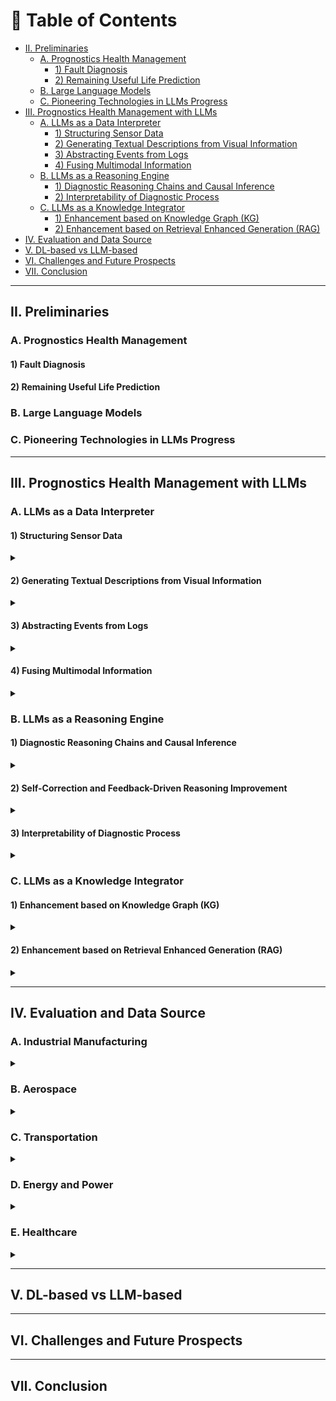 # 📘 Table of Contents

- [II. Preliminaries](#ii-preliminaries)
  - [A. Prognostics Health Management](#a-prognostics-health-management)
    - [1) Fault Diagnosis](#1-fault-diagnosis)
    - [2) Remaining Useful Life Prediction](#2-remaining-useful-life-prediction)
  - [B. Large Language Models](#b-large-language-models)
  - [C. Pioneering Technologies in LLMs Progress](#c-pioneering-technologies-in-llms-progress)
- [III. Prognostics Health Management with LLMs](#iii-prognostics-health-management-with-llms)
  - [A. LLMs as a Data Interpreter](#a-llms-as-a-data-interpreter)
    - [1) Structuring Sensor Data](#1-structuring-sensor-data)
    - [2) Generating Textual Descriptions from Visual Information](#2-generating-textual-descriptions-from-visual-information)
    - [3) Abstracting Events from Logs](#3-abstracting-events-from-logs)
    - [4) Fusing Multimodal Information](#4-fusing-multimodal-information)
  - [B. LLMs as a Reasoning Engine](#b-llms-as-a-reasoning-engine)
    - [1) Diagnostic Reasoning Chains and Causal Inference](#1-diagnostic-reasoning-chains-and-causal-inference)
    - [2) Interpretability of Diagnostic Process](#2-interpretability-of-diagnostic-process)
  - [C. LLMs as a Knowledge Integrator](#c-llms-as-a-knowledge-integrator)
    - [1) Enhancement based on Knowledge Graph (KG)](#1-enhancement-based-on-knowledge-graph-kg)
    - [2) Enhancement based on Retrieval Enhanced Generation (RAG)](#2-enhancement-based-on-retrieval-enhanced-generation-rag)
- [IV. Evaluation and Data Source](#iv-evaluation-and-data-source)
- [V. DL-based vs LLM-based](#v-dl-based-vs-llm-based)
- [VI. Challenges and Future Prospects](#vi-challenges-and-future-prospects)
- [VII. Conclusion](#vii-conclusion)

---

## II. Preliminaries


### A. Prognostics Health Management


#### 1) Fault Diagnosis


#### 2) Remaining Useful Life Prediction


### B. Large Language Models

### C. Pioneering Technologies in LLMs Progress


---

## III. Prognostics Health Management with LLMs
### A. LLMs as a Data Interpreter
#### 1) Structuring Sensor Data
<details>
<summary></summary>

- **System Log Parsing with Large Language Models: A Review.** `arXiv` `2025`

  Beck, Viktor and Landauer, Max and Wurzenberger, Markus and Skopik, Florian and Rauber, Andreas. [[Paper](http://arxiv.org/abs/2504.04877)]

- **Using Large Language Models to Enhance the Reusability of Sensor Data.** `MDPI` `2024`

  Berenguer, Alberto and Morejón, Adriana and Tomás, David and Mazón, Jose-Norberto. [[Paper](https://www.mdpi.com/1424-8220/24/2/347)]

- **Structured Information Extraction from Scientific Text with Large Language Models.** `Nature Communications` `2024`

  Dagdelen, John and Dunn, Alexander and Lee, Sanghoon and Walker, Nicholas and Rosen, Andrew S. and Ceder, Gerbrand and Persson, Kristin A. and Jain, Anubhav. [[Paper](https://www.nature.com/articles/s41467-024-45563-x)]

- **BlendSQL: A Scalable Dialect for Unifying Hybrid Question Answering in Relational Algebra.** `arXiv` `2024`

  Glenn, Parker and Dakle, Parag and Wang, Liang and Raghavan, Preethi. [[Paper](https://aclanthology.org/2024.findings-acl.25)]

- **Multimodal LLM for Intelligent Transportation Systems.** `arXiv` `2024`

  Le, Dexter and Yunusoglu, Aybars and Tiwari, Karn and Isik, Murat and Dikmen, I. Can. [[Paper](http://arxiv.org/abs/2412.11683)]

- **A Survey on Open Information Extraction from Rule-based Model to Large Language Model.** `arXiv` `2024`

  Liu, Pai and Gao, Wenyang and Dong, Wenjie and Ai, Lin and Gong, Ziwei and Huang, Songfang and Li, Zongsheng and Hoque, Ehsan and Hirschberg, Julia and Zhang, Yue. [[Paper](http://arxiv.org/abs/2208.08690)]

- **LogParser-LLM: Advancing Efficient Log Parsing with Large Language Models.** `arXiv` `2024`

  Zhong, Aoxiao and Mo, Dengyao and Liu, Guiyang and Liu, Jinbu and Lu, Qingda and Zhou, Qi and Wu, Jiesheng and Li, Quanzheng and Wen, Qingsong. [[Paper](https://doi.org/10.1145/3637528.3671810)]

- **VisionLLM: Large Language Model Is Also an Open-Ended Decoder for Vision-Centric Tasks.** `Advances in Neural Information Processing Systems` `2023`

  Wang, Wenhai and Chen, Zhe and Chen, Xiaokang and Wu, Jiannan and Zhu, Xizhou and Zeng, Gang and Luo, Ping and Lu, Tong and Zhou, Jie and Qiao, Yu and Dai, Jifeng. [[Paper](https://proceedings.neurips.cc/paper_files/paper/2023/hash/c1f7b1ed763e9c75e4db74b49b76db5f-Abstract-Conference.html)]

  - **A Comparative Study on Large Language Models for Log Parsing.** `Association for Computing Machinery` `2024`

  Astekin, Merve and Hort, Max and Moonen, Leon. [[Paper](https://dl.acm.org/doi/10.1145/3674805.3686684)]

- **PILAR: Studying and Mitigating the Influence of Configurations on Log Parsing.** `ICSE` `2023`

  Dai, Hetong and Tang, Yiming and Li, Heng and Shang, Weiyi. [[Paper](https://ieeexplore.ieee.org/document/10172821)]

- **Execution Anomaly Detection in Distributed Systems through Unstructured Log Analysis.** `IEEE` `2009`

  Fu, Qiang and Lou, Jian-Guang and Wang, Yi and Li, Jiang. [[Paper](https://ieeexplore.ieee.org/abstract/document/5360240)]

- **Multimodal LLM for Intelligent Transportation Systems.** `arXiv` `2024`

  Le, Dexter and Yunusoglu, Aybars and Tiwari, Karn and Isik, Murat and Dikmen, I. Can. [[Paper](http://arxiv.org/abs/2412.11683)]

- **The Dynamic Sensor Data Description and Data Format Conversion Language:.** `SCITEPRESS - Science and Technology Publications` `2018`

  Mezei, Gergely and Somogyi, Ferenc A. and Farkas, Károly. [[Paper](http://www.scitepress.org/DigitalLibrary/Link.aspx?doi=10.5220/0006912203720380)]

</details>

#### 2) Generating Textual Descriptions from Visual Information
<details>
<summary></summary>


- **Enhancing Data Literacy On-Demand: LLMs as Guides for Novices in Chart Interpretation.** `IEEE` `2025`

  Choe, Kiroong and Lee, Chaerin and Lee, Soohyun and Song, Jiwon and Cho, Aeri and Kim, Nam Wook and Seo, Jinwook. [[Paper](https://ieeexplore.ieee.org/abstract/document/10555321)]


- **Bridging Expert Knowledge and Sensor Measurements for Machine Fault Quantification with Large Language Models.** `IEEE` `2024`

  Jose, Sagar and Nguyen, Khanh T.P and Medjaher, Kamal and Zemouri, Ryad and Lévesque, Mélanie and Tahan, Antoine. [[Paper](https://ieeexplore.ieee.org/abstract/document/10637229)]

- **A Text-Based Knowledge-Embedded Soft Sensing Modeling Approach for General Industrial Process Tasks Based on Large Language Model.** `arXiv` `2025`

  Tong, Shuo and Liu, Han and Guo, Runyuan and Tian, Xueqiong and Wang, Wenqing and Liu, Ding and Zhang, Youmin. [[Paper](http://arxiv.org/abs/2501.05075)]

  - **Data Science through Natural Language with ChatGPT’s Code Interpreter.** `Translational and Clinical Pharmacology` `2024`

  Ahn, Sangzin. [[Paper](https://pmc.ncbi.nlm.nih.gov/articles/PMC11224898/)]

- **Beagle: Automated Extraction and Interpretation of Visualizations from the Web.** `Association for Computing Machinery` `2018`

  Battle, Leilani and Duan, Peitong and Miranda, Zachery and Mukusheva, Dana and Chang, Remco and Stonebraker, Michael. [[Paper](https://dl.acm.org/doi/10.1145/3173574.3174168)]

- **A Survey on In-context Learning.** `arXiv` `2024`

  Dong, Qingxiu and Li, Lei and Dai, Damai and Zheng, Ce and Ma, Jingyuan and Li, Rui and Xia, Heming and Xu, Jingjing and Wu, Zhiyong and Liu, Tianyu and Chang, Baobao and Sun, Xu and Li, Lei and Sui, Zhifang. [[Paper](http://arxiv.org/abs/2301.00234)]

- **AnomalyGPT: Detecting Industrial Anomalies Using Large Vision-Language Models.** `Proceedings of the AAAI Conference on Artificial Intelligence` `2024`

  Gu, Zhaopeng and Zhu, Bingke and Zhu, Guibo and Chen, Yingying and Tang, Ming and Wang, Jinqiao. [[Paper](https://ojs.aaai.org/index.php/AAAI/article/view/27963)]

- **Feature Extraction of Rotor Fault Based on EEMD and Curve Code** `Measurement` `2019`

  Liu, Dong and Xiao, Zhihuai and Hu, Xiao and Zhang, Congxin and Malik, O. P.. [[Paper](https://www.sciencedirect.com/science/article/pii/S0263224118311540)]

- **BearLLM: A Prior Knowledge-Enhanced Bearing Health Management Framework with Unified Vibration Signal Representation.** `Proceedings of the AAAI Conference on Artificial Intelligence` `2025`

  Peng, Haotian and Liu, Jiawei and Du, Jinsong and Gao, Jie and Wang, Wei. [[Paper](https://ojs.aaai.org/index.php/AAAI/article/view/34188)]

- **FD-LLM: Large Language Model for Fault Diagnosis of Machines.** `arXiv` `2024`

  Qaid, Hamzah A. A. M. and Zhang, Bo and Li, Dan and Ng, See-Kiong and Li, Wei. [[Paper](http://arxiv.org/abs/2412.01218)]

- **KG-SR-LLM: Knowledge-Guided Semantic Representation and Large Language Model Framework for Cross-Domain Bearing Fault Diagnosis.** `Sensors (Basel, Switzerland)` `2025`

  Xiao, Chengyong and Liu, Xiaowei and Wulamu, Aziguli and Zhang, Dezheng. [[Paper](https://www.mdpi.com/1424-8220/25/18/5758)]


</details>

#### 3) Abstracting Events from Logs
<details>
<summary></summary>

- **Is a Large Language Model a Good Annotator for Event Extraction?.** `Proceedings of the AAAI Conference on Artificial Intelligence` `2024`

  Chen, Ruirui and Qin, Chengwei and Jiang, Weifeng and Choi, Dongkyu. [[Paper](https://ojs.aaai.org/index.php/AAAI/article/view/29730)]

- **LogLLM: Log-based Anomaly Detection Using Large Language Models.** `arXiv` `2025`

  Guan, Wei and Cao, Jian and Qian, Shiyou and Gao, Jianqi and Ouyang, Chun. [[Paper](http://arxiv.org/abs/2411.08561)]

- **Data Interpreter: An LLM Agent For Data Science.** `arXiv` `2024`

  Hong, Sirui and Lin, Yizhang and Liu, Bang and Liu. [[Paper](http://arxiv.org/abs/2402.18679)]

- **Exploring the Effectiveness of LLMs in Automated Logging Generation: An Empirical Study.** `arXiv` `2024`

  Li, Yichen and Huo, Yintong and Jiang, Zhihan and Zhong, Renyi and He, Pinjia and Su, Yuxin and Briand, Lionel and Lyu, Michael R.. [[Paper](http://arxiv.org/abs/2307.05950)]

- **Maintaining Data Freshness in Distributed Cyber-Physical Systems.** `IEEE Transactions on Computers` `2019`

  Li, Guohui and Li, Jianjun and Guo, Bing and others. [[Paper](https://ieeexplore.ieee.org/abstract/document/8611386/)]

- **ContextLLM: Meaningful Context Reasoning from Multi-Sensor and Multi-Device Data Using LLMs | Proceedings of the 26th International Workshop on Mobile Computing Systems and Applications.** `ACM Conferences` `2025`

  Post, Kevin and. [[Paper](https://dl.acm.org/doi/10.1145/3708468.3711892)]

- **LLM-Based Event Abstraction and~Integration for~IoT-Sourced Logs.** `Springer Nature Switzerland` `2025`

  Shirali, Mohsen and Sani, Mohammadreza Fani and Ahmadi, Zahra and Serral, Estefanía.

- **Power System State Estimation Using PMUs with Imperfect Synchronization.** `IEEE Transactions on power Systems` `2013`

  Yang, Peng and Tan, Zhao and Wiesel, Ami and Nehorai, Arye.

- **LLM-TSFD: An Industrial Time Series Human-in-the-Loop Fault Diagnosis Method Based on a Large Language Model.** `Expert Systems with Applications` `2025`

  Zhang, Qi and Xu, Chao and Li, Jie and Sun, Yicheng and Bao, Jinsong and Zhang, Dan. [[Paper](https://www.sciencedirect.com/science/article/pii/S0957417424027283)]

  - **CvAMoS—Event Abstraction Using Contextual Information.** `Future Internet` `2023`

  Di Federico, Gemma and Burattin, Andrea. [[Paper](https://www.mdpi.com/1999-5903/15/3/113)]

- **Process Model Discovery from Sensor Event Data.** `Springer International Publishing` `2021`

  Janssen, Dominik and Mannhardt, Felix and Koschmider, Agnes and family=Zelst, given=Sebastiaan J., prefix=van, useprefix=true.

- **Log-Based Anomaly Detection Without Log Parsing.** `ASE` `2021`

  Le, Van-Hoang and Zhang, Hongyu. [[Paper](https://ieeexplore.ieee.org/abstract/document/9678773)]

- **Log-Based Anomaly Detection with Deep Learning: How Far Are We?.** `Association for Computing Machinery` `2022`

  Le, Van-Hoang and Zhang, Hongyu. [[Paper](https://doi.org/10.1145/3510003.3510155)]

- **Multimodal Large Language Model-Enabled Machine Intelligent Fault Diagnosis Method with Non-Contact Dynamic Vision Data.** `Sensors` `2025`

  Lu, Zihan and Sun, Cuiying and Li, Xiang. [[Paper](https://www.mdpi.com/1424-8220/25/18/5898)]
  
</details>

#### 4) Fusing Multimodal Information
<details>
<summary></summary>

- **Multimodal LLMs for~Health Grounded in~Individual-Specific Data.** `Springer Nature Switzerland` `2024`

  Belyaeva, Anastasiya and Cosentino, Justin and Hormozdiari, Farhad and Eswaran, Krish and Shetty, Shravya and Corrado, Greg and Carroll, Andrew and McLean, Cory Y. and Furlotte, Nicholas A..

- **Multimodal Data Fusion: An Overview of Methods, Challenges, and Prospects.** `Proceedings of the IEEE` `2015`

  Lahat, Dana and Adali, Tülay and Jutten, Christian. [[Paper](https://ieeexplore.ieee.org/abstract/document/7214350)]

- **Dynamic Vision-Based Machinery Fault Diagnosis with Cross-Modality Feature Alignment.** `IEEE/CAA Journal of Automatica Sinica` `2024`

  Li, Xiang and Yu, Shupeng and Lei, Yaguo and Li, Naipeng and Yang, Bin. [[Paper](https://ieeexplore.ieee.org/document/10664604)]

- **TaskSense: A Translation-like Approach for Tasking Heterogeneous Sensor Systems with LLMs | Proceedings of the 23rd ACM Conference on Embedded Networked Sensor Systems.** `ACM Conferences` `2025`

  Liu, Kaiwei and. [[Paper](https://dl.acm.org/doi/10.1145/3715014.3722070)]

- **Multi-Sensor Information Fusion and Coordinate Attention-Based Fault Diagnosis Method and Its Interpretability Research.** `Engineering Applications of Artificial Intelligence` `2023`

  Tong, Jinyu and Liu, Cang and Zheng, Jinde and Pan, Haiyang. [[Paper](https://www.sciencedirect.com/science/article/pii/S0952197623007984)]

- **TransCompressor: LLM-Powered Multimodal Data Compression for Smart Transportation.** `Association for Computing Machinery` `2024`

  Yang, Huanqi and Wu, Rucheng and Xu, Weitao. [[Paper](https://doi.org/10.1145/3636534.3698120)]

- **Large Language Models as Data Preprocessors.** `arXiv` `2024`

  Zhang, Haochen and Dong, Yuyang and Xiao, Chuan and Oyamada, Masafumi. [[Paper](http://arxiv.org/abs/2308.16361)]

  - **Machine Learning/Artificial Intelligence for Sensor Data Fusion–Opportunities and Challenges.** `IEEE Aerospace and Electronic Systems Magazine` `2021`

  Blasch, Erik and Pham, Tien and Chong, Chee-Yee and Koch, Wolfgang and Leung, Henry and Braines, Dave and Abdelzaher, Tarek. [[Paper](https://ieeexplore.ieee.org/abstract/document/9475913)]

- **Language Models Are Few-Shot Learners.** `Advances in Neural Information Processing Systems` `2020`

  Brown, Tom and Mann, Benjamin and Ryder, Nick and Subbiah, Melanie and Kaplan, Jared D. and Dhariwal, Prafulla and Neelakantan, Arvind and Shyam, Pranav and Sastry, Girish and Askell, Amanda and Agarwal, Sandhini and Herbert-Voss, Ariel and Krueger, Gretchen and Henighan, Tom and Child, Rewon and Ramesh, Aditya and Ziegler, Daniel and Wu, Jeffrey and Winter, Clemens and Hesse, Chris and Chen, Mark and Sigler, Eric and Litwin, Mateusz and Gray, Scott and Chess, Benjamin and Clark, Jack and Berner, Christopher and McCandlish, Sam and Radford, Alec and Sutskever, Ilya and Amodei, Dario. [[Paper](https://proceedings.neurips.cc/paper_files/paper/2020/hash/1457c0d6bfcb4967418bfb8ac142f64a-Abstract.html?utm_source=transaction&utm_medium=email&utm_campaign=linkedin_newsletter)]

- **Multisensor Data Fusion | SpringerLink.** `Online` `2025`

  Durrant-Whyte, Hugh, and. [[Paper](https://link.springer.com/chapter/10.1007/978-3-319-32552-1_35)]

- **A Novel Approach of Multisensory Fusion to Collaborative Fault Diagnosis in Maintenance.** `Information Fusion` `2021`

  Haidong Shao ，Jing Lin b,. [[Paper](https://www.sciencedirect.com/science/article/abs/pii/S1566253521000622)]

- **MultiSurf-GPT: Facilitating Context-Aware Reasoning with Large-Scale Language Model Agents for Multimodal Surface Sensing | Adjunct Proceedings of the 26th International Conference on Mobile Human-Computer Interaction.** `ACM Conferences` `2025`

  Hu, Yongquan, Black Sun, Pengcheng An, Zhuying Li, Wen Hu, and. [[Paper](https://dl.acm.org/doi/abs/10.1145/3640471.3680450)]

- **Using Multi-Sensor Data Fusion for Vibration Fault Diagnosis of Rolling Element Bearings by Accelerometer and Load Cell.** `Information Fusion` `2014`

  M.S. Safizadeh. [[Paper](https://www.sciencedirect.com/science/article/abs/pii/S1566253513001012)]

- **2MNet: Multi-sensor and Multi-Scale Model toward Accurate Fault Diagnosis of Rolling Bearing.** `Reliability Engineering \& System Safety` `2021`

  Yang Guan. [[Paper](https://www.sciencedirect.com/science/article/abs/pii/S0951832021005263)]

</details>

### B. LLMs as a Reasoning Engine


#### 1) Diagnostic Reasoning Chains and Causal Inference
<details>
<summary></summary>

- **Causal Inference.** `Engineering` `2020`

  Kun Kuang. [[Paper](https://www.sciencedirect.com/science/article/pii/S2095809919305235)]

 - **Chain-of-Thought Prompting Elicits Reasoning in Large Language Models.** `Advances in Neural Information Processing Systems` `2022`

  Wei, Jason and Wang, Xuezhi and Schuurmans, Dale and Bosma, Maarten and Ichter, Brian and Xia, Fei and Chi, Ed and Le, Quoc V. and Zhou, Denny. [[Paper](https://proceedings.neurips.cc/paper/2022/hash/9d5609613524ecf4f15af0f7b31abca4-Abstract-Conference.html)]
  
- **A Case-Based Reasoning System for Fault Detection and Isolation: A Case Study on Complex Gearboxes.** `Journal of Quality in Maintenance Engineering` `2019`

  Boral, Soumava and Chaturvedi, Sanjay Kumar and Naikan, V.N.A.. [[Paper](https://doi.org/10.1108/JQME-05-2018-0039)]

- **Program of Thoughts Prompting: Disentangling Computation from Reasoning for Numerical Reasoning Tasks.** `arXiv` `2023`

  Chen, Wenhu and Ma, Xueguang and Wang, Xinyi and Cohen, William W.. [[Paper](http://arxiv.org/abs/2211.12588)]

- **Knowledge-Based Fault Diagnosis in Industrial Internet of Things: A Survey.** `IEEE Internet of Things Journal` `2022`

  Chi, Yuanfang and Dong, Yanjie and Wang, Z. Jane and Yu, F. Richard and Leung, Victor C. M.. [[Paper](https://ieeexplore.ieee.org/abstract/document/9745085)]

- **Large Language Models Are Reasoning Teachers.** `Association for Computational Linguistics` `2023`

  Ho, Namgyu and Schmid, Laura and Yun, Se-Young. [[Paper](https://aclanthology.org/2023.acl-long.830/)]

- **Forward-Backward Reasoning in Large Language Models for Mathematical Verification.** `Association for Computational Linguistics` `2024`

  Jiang, Weisen and Shi, Han and Yu, Longhui and Liu, Zhengying and Zhang, Yu and Li, Zhenguo and Kwok, James. [[Paper](https://aclanthology.org/2024.findings-acl.397/)]

- **Making Language Models Better Reasoners with Step-Aware Verifier.** `Association for Computational Linguistics` `2023`

  Li, Yifei and Lin, Zeqi and Zhang, Shizhuo and Fu, Qiang and Chen, Bei and Lou, Jian-Guang and Chen, Weizhu. [[Paper](https://aclanthology.org/2023.acl-long.291/)]

- **Electrical Load Forecasting Using Edge Computing and Federated Learning.** `IEEE` `2020`

  Taïk, Afaf and Cherkaoui, Soumaya.

- **Applying a Case-Based Reasoning Method for Fault Diagnosis during Maintenance.** `Journal of Mechanical Engineering Science` `2009`

  Tsai, Y-T. [[Paper](https://doi.org/10.1243/09544062JMES1588)]

- **Machine Fault Diagnosis and Prognosis: The State of The Art.** `International Journal of Fluid Machinery and Systems` `2009`

  Van Tung, Tran and Yang, Bo-Suk.

- **Self-Reasoning Language Models: Unfold Hidden Reasoning Chains with Few Reasoning Catalyst.** `Association for Computational Linguistics` `2025`

  Wang, Hongru and Cai, Deng and Zhong, Wanjun and Huang, Shijue and Pan, Jeff Z. and Liu, Zeming and Wong, Kam-Fai. [[Paper](https://aclanthology.org/2025.findings-acl.291/)]

- **Enhancing Fault Troubleshooting through Human-Machine Collaboration: A Multi-Stage Reasoning Approach.** `IEEE` `2024`

  Wen, Sijie and Chen, Yongming and Pan, Xinyu and Zhuang, Weibin and Li, Xinyu. [[Paper](https://ieeexplore.ieee.org/abstract/document/10711734)]

- **Large Language Models Perform Diagnostic Reasoning.** `arXiv` `2023`

  Wu, Cheng-Kuang and Chen, Wei-Lin and Chen, Hsin-Hsi. [[Paper](http://arxiv.org/abs/2307.08922)]

- **DrHouse: An LLM-empowered Diagnostic Reasoning System through Harnessing Outcomes from Sensor Data and Expert Knowledge.** `Proc. ACM` `2024`

  Yang, Bufang and Jiang, Siyang and Xu, Lilin and Liu, Kaiwei and Li, Hai and Xing, Guoliang and Chen, Hongkai and Jiang, Xiaofan and Yan, Zhenyu. [[Paper](https://dl.acm.org/doi/10.1145/3699765)]

- **CausalKGPT: Industrial Structure Causal Knowledge-Enhanced Large Language Model for Cause Analysis of Quality Problems in Aerospace Product Manufacturing.** `Advanced Engineering Informatics` `2024`

  Zhou, Bin and Li, Xinyu and Liu, Tianyuan and Xu, Kaizhou and Liu, Wei and Bao, Jinsong. [[Paper](https://www.sciencedirect.com/science/article/pii/S1474034623004615)]
  - **A Modeling and Probabilistic Reasoning Method of Dynamic Uncertain Causality Graph for Industrial Fault Diagnosis.** `International Journal of Automation and Computing` `2014`

  Dong, Chun-Ling and Zhang, Qin and Geng, Shi-Chao. [[Paper](https://doi.org/10.1007/s11633-014-0791-8)]

- **Reasoning with Language Model Is Planning with World Model.** `Association for Computational Linguistics` `2023`

  Hao, Shibo and Gu, Yi and Ma, Haodi and Hong, Joshua and Wang, Zhen and Wang, Daisy and Hu, Zhiting. [[Paper](https://aclanthology.org/2023.emnlp-main.507/)]

- **Can Large Language Models Infer Causation from Correlation?.** `arXiv` `2024`

  Jin, Zhijing and Liu, Jiarui and Lyu, Zhiheng and Poff, Spencer and Sachan, Mrinmaya and Mihalcea, Rada and Diab, Mona and Schölkopf, Bernhard. [[Paper](http://arxiv.org/abs/2306.05836)]

- **LLMs Are Prone to Fallacies in Causal Inference.** `arXiv` `2024`

  Joshi, Nitish and Saparov, Abulhair and Wang, Yixin and He, He. [[Paper](http://arxiv.org/abs/2406.12158)]

- **Large Language Models and Causal Inference in Collaboration: A Comprehensive Survey.** `Association for Computational Linguistics` `2025`

  Liu, Xiaoyu and Xu, Paiheng and Wu, Junda and Yuan, Jiaxin and Yang, Yifan and Zhou, Yuhang and Liu, Fuxiao and Guan, Tianrui and Wang, Haoliang and Yu, Tong and McAuley, Julian and Ai, Wei and Huang, Furong. [[Paper](https://aclanthology.org/2025.findings-naacl.427/)]

- **Seg-Zero: Reasoning-Chain Guided Segmentation via Cognitive Reinforcement.** `arXiv` `2025`

  Liu, Yuqi and Peng, Bohao and Zhong, Zhisheng and Yue, Zihao and Lu, Fanbin and Yu, Bei and Jia, Jiaya. [[Paper](http://arxiv.org/abs/2503.06520)]

- **Causal Order: The Key to Leveraging Imperfect Experts in Causal Inference.** `arXiv` `2025`

  Vashishtha, Aniket and Reddy, Abbavaram Gowtham and Kumar, Abhinav and Bachu, Saketh and Balasubramanian, Vineeth N. and Sharma, Amit. [[Paper](http://arxiv.org/abs/2310.15117)]

- **Causal Discriminative Modeling for Robust Cloud Service Fault Detection.** `Journal of Computer Technology and Software` `2024`

  Wang, Heyi. [[Paper](https://ashpress.org/index.php/jcts/article/view/193)]
</details>


#### 2) Self-Correction and Feedback-Driven Reasoning Improvement
<details>
<summary></summary>

- **QueryAgent: A Reliable and Efficient Reasoning Framework with Environmental Feedback-based Self-Correction.** `arXiv` `2024`

  Huang, Xiang and Cheng, Sitao and Huang, Shanshan and Shen, Jiayu and Xu, Yong and Zhang, Chaoyun and Qu, Yuzhong. [[Paper](http://arxiv.org/abs/2403.11886)]

- **Learning to Correction: Explainable Feedback Generation for Visual Commonsense Reasoning Distractor | Proceedings of the 32nd ACM International Conference on Multimedia.** `ACM Conferences` `2025`

  Jiali Chen, Xusen Hei, Yuqi Xue, Yuancheng Wei, Jiayuan Xie, Yi Cai, Qing Li. [[Paper](https://dl.acm.org/doi/10.1145/3664647.3681590)]

- **Making Language Models Better Reasoners with Step-Aware Verifier.** `Association for Computational Linguistics` `2023`

  Li, Yifei and Lin, Zeqi and Zhang, Shizhuo and Fu, Qiang and Chen, Bei and Lou, Jian-Guang and Chen, Weizhu. [[Paper](https://aclanthology.org/2023.acl-long.291/)]

- **REFINER: Reasoning Feedback on Intermediate Representations.** `arXiv` `2024`

  Paul, Debjit and Ismayilzada, Mete and Peyrard, Maxime and Borges, Beatriz and Bosselut, Antoine and West, Robert and Faltings, Boi. [[Paper](http://arxiv.org/abs/2304.01904)]

  - **RL4F: Generating Natural Language Feedback with Reinforcement Learning for Repairing Model Outputs.** `Association for Computational Linguistics` `2023`

  Akyurek, Afra Feyza and Akyurek, Ekin and Kalyan, Ashwin and Clark, Peter and Wijaya, Derry Tanti and Tandon, Niket. [[Paper](https://aclanthology.org/2023.acl-long.427/)]

- **Embedding Self-Correction as an Inherent Ability in Large Language Models for Enhanced Mathematical Reasoning.** `arXiv` `2025`

  Gao, Kuofeng and Cai, Huanqia and Shuai, Qingyao and Gong, Dihong and Li, Zhifeng. [[Paper](http://arxiv.org/abs/2410.10735)]

- **Large Language Models Cannot Self-Correct Reasoning Yet.** `The Twelfth International Conference` `2023`

  Huang, Jie and Chen, Xinyun and Mishra, Swaroop and Zheng, Huaixiu Steven and Yu, Adams Wei and Song, Xinying and Zhou, Denny. [[Paper](https://openreview.net/forum?id=IkmD3fKBPQ)]

- **Improving Intermediate Reasoning in Zero-Shot Chain-of-Thought for Large Language Models with Filter Supervisor-Self Correction.** `Neurocomputing` `2025`

  Jun Sun. [[Paper](https://www.sciencedirect.com/science/article/abs/pii/S0925231224019908)]

- **Self-Refine: Iterative Refinement with Self-Feedback.** `Conference` `2023`

  Madaan, Aman and Tandon, Niket and Gupta, Prakhar and Hallinan, Skyler and Gao. [[Paper](https://openreview.net/forum?id=S37hOerQLB)]

- **Fine-Tuning on Diverse Reasoning Chains Drives Within-Inference CoT Refinement in LLMs.** `arXiv` `2025`

  Puerto, Haritz and Chubakov, Tilek and Zhu, Xiaodan and Madabushi, Harish Tayyar and Gurevych, Iryna. [[Paper](http://arxiv.org/abs/2407.03181)]

- **Self-Consistency Improves Chain of Thought Reasoning in Language Models.** `arXiv` `2023`

  Wang, Xuezhi and Wei, Jason and Schuurmans, Dale and Le, Quoc and Chi, Ed and Narang, Sharan and Chowdhery, Aakanksha and Zhou, Denny. [[Paper](http://arxiv.org/abs/2203.11171)]

- **RCOT: Detecting and Rectifying Factual Inconsistency in Reasoning by Reversing Chain-of-Thought.** `arXiv` `2023`

  Xue, Tianci and Wang, Ziqi and Wang, Zhenhailong and Han, Chi and Yu, Pengfei and Ji, Heng. [[Paper](http://arxiv.org/abs/2305.11499)]

</details>

#### 3) Interpretability of Diagnostic Process
<details>
<summary></summary>

- **A Spectral Interpretable Bearing Fault Diagnosis Framework Powered by Large Language Models.** `Sensors` `2025`

  Bao, Panfeng and Yi, Wenjun and Zhu, Yue and Shen, Yufeng and Peng, Haotian. [[Paper](https://www.mdpi.com/1424-8220/25/12/3822)]

- **Enhancing Reliability Through Interpretability: A Comprehensive Survey of Interpretable Intelligent Fault Diagnosis in Rotating Machinery.** `IEEE Access` `2024`

  Chen, Gang and Yuan, Junlin and Zhang, Yiyue and Zhu, Hanyue and Huang, Ruyi and Wang, Fengtao and Li, Weihua. [[Paper](https://ieeexplore.ieee.org/abstract/document/10600683)]

- **Integrating LLMs for Explainable Fault Diagnosis in Complex Systems.** `arXiv` `2024`

  Dave, Akshay J. and Nguyen, Tat Nghia and Vilim, Richard B.. [[Paper](http://arxiv.org/abs/2402.06695)]

- **Using SHAP Values and Machine Learning to Understand Trends in the Transient Stability Limit.** `IEEE Transactions on Power Systems` `2023`

  Hamilton, Robert I and Papadopoulos, Panagiotis N.

- **An Interpretable Approach Using Hybrid Graph Networks and Explainable AI for Intelligent Diagnosis Recommendations in Chronic Disease Care.** `Biomedical Signal Processing and Control` `2024`

  Huang, Mengxing and Zhang, Xiu Shi and Bhatti, Uzair Aslam and Wu, YuanYuan and Zhang, Yu and Yasin Ghadi, Yazeed. [[Paper](https://www.sciencedirect.com/science/article/pii/S1746809423013460)]

- **Variational Attention-Based Interpretable Transformer Network for Rotary Machine Fault Diagnosis.** `IEEE Transactions on Neural Networks and Learning Systems` `2024`

  Li, Yasong and Zhou, Zheng and Sun, Chuang and Chen, Xuefeng and Yan, Ruqiang. [[Paper](https://ieeexplore.ieee.org/abstract/document/9887963)]

- **WavCapsNet: An Interpretable Intelligent Compound Fault Diagnosis Method by Backward Tracking.** `IEEE` `2023`

  Li, Weihua and Lan, Hao and Chen, Junbin and Feng, Ke and Huang, Ruyi. [[Paper](https://ieeexplore.ieee.org/abstract/document/10143698)]

- **The Interpretable Reasoning and Intelligent Decision-Making Based on Event Knowledge Graph With LLMs in Fault Diagnosis Scenarios.** `IEEE Transactions on Instrumentation and Measurement` `2025`

  Men, ChangHao and Han, Yu and Wang, Ping and Tao, JianYuan and Huang, Cheng-Geng. [[Paper](https://ieeexplore.ieee.org/abstract/document/10925425)]

- **Intelligent Fault Diagnosis and Visual Interpretability of Rotating Machinery Based on Residual Neural Network** `Measurement` `2022`

  Yu, Shihang and Wang, Min and Pang, Shanchen and Song, Limei and Qiao, Sibo. [[Paper](https://www.sciencedirect.com/science/article/pii/S0263224122004778)]

  - **Failure Diagnosis Using Decision Trees.** `IEEE` `2004`

  Chen, M. and Zheng, A.X. and Lloyd, J. and Jordan, M.I. and Brewer, E.. [[Paper](https://ieeexplore.ieee.org/abstract/document/1301345)]
  
</details>


### C. LLMs as a Knowledge Integrator


#### 1) Enhancement based on Knowledge Graph (KG)
<details>
<summary></summary>

- **Large Knowledge Model: Perspectives and Challenges.** `Data Intelligence` `2024`

  Chen, Huajun. [[Paper](http://arxiv.org/abs/2312.02706)]

- **Knowledge Graphs: Opportunities and Challenges | Artificial Intelligence Review.** `Online` `2025`

  Ciyuan Peng, Feng Xia, Mehdi Naseriparsa \& Francesco Osborne. [[Paper](https://link.springer.com/article/10.1007/s10462-023-10465-9)]

- **Chatlaw: A Multi-Agent Collaborative Legal Assistant with Knowledge Graph Enhanced Mixture-of-Experts Large Language Model.** `arXiv` `2024`

  Cui, Jiaxi and Ning, Munan and Li, Zongjian and Chen, Bohua and Yan, Yang and Li, Hao and Ling, Bin and Tian, Yonghong and Yuan, Li. [[Paper](http://arxiv.org/abs/2306.16092)]

- **EXplainable Neural-Symbolic Learning (\mkbibemphX-NeSyL) Methodology to Fuse Deep Learning Representations with Expert Knowledge Graphs: The MonuMAI Cultural Heritage Use Case.** `Information Fusion` `2022`

  Díaz-Rodríguez, Natalia and Lamas, Alberto and Sanchez, Jules and Franchi, Gianni and Donadello, Ivan and Tabik, Siham and Filliat, David and Cruz, Policarpo and Montes, Rosana and Herrera, Francisco. [[Paper](https://www.sciencedirect.com/science/article/pii/S1566253521001986)]

- **Knowledge Graph-Enhanced Molecular Contrastive Learning with Functional Prompt.** `Nature Machine Intelligence` `2023`

  Fang, Yin and Zhang, Qiang and Zhang, Ningyu and Chen, Zhuo and Zhuang, Xiang and Shao, Xin and Fan, Xiaohui and Chen, Huajun. [[Paper](https://www.nature.com/articles/s42256-023-00654-0)]

- **An Enhanced Prompt-Based LLM Reasoning Scheme via~Knowledge Graph-Integrated Collaboration.** `Springer Nature Switzerland` `2024`

  Li, Yihao and Zhang, Ru and Liu, Jianyi.

- **Graph Convolutional Neural Network for Intelligent Fault Diagnosis of Machines via Knowledge Graph.** `IEEE Transactions on Industrial Informatics` `2024`

  Mao, Zehui and Wang, Huan and Jiang, Bin and Xu, Juan and Guo, Huifeng. [[Paper](https://ieeexplore.ieee.org/abstract/document/10454020)]

- **Knowledge Graph Large Language Model (KG-LLM) for Link Prediction.** `arXiv` `2025`

  Shu, Dong and Chen, Tianle and Jin, Mingyu and Zhang, Chong and Du, Mengnan and Zhang, Yongfeng. [[Paper](http://arxiv.org/abs/2403.07311)]

- **Knowledge Graph Accuracy Evaluation: An LLM-enhanced Embedding Approach.** `International Journal of Data Science and Analytics` `2025`

  Zhang, Mingtao and Yang, Guoli and Liu, Yi and Shi, Jing and Bai, Xiaoying. [[Paper](https://doi.org/10.1007/s41060-024-00661-3)]

- **CausalKGPT: Industrial Structure Causal Knowledge-Enhanced Large Language Model for Cause Analysis of Quality Problems in Aerospace Product Manufacturing.** `Advanced Engineering Informatics` `2024`

  Zhou, Bin and Li, Xinyu and Liu, Tianyuan and Xu, Kaizhou and Liu, Wei and Bao, Jinsong. [[Paper](https://www.sciencedirect.com/science/article/pii/S1474034623004615)]

- **Leveraging on Causal Knowledge for Enhancing the Root Cause Analysis of Equipment Spot Inspection Failures.** `Adv. Eng. Inform.` `2022`

  Zhou, Bin and Li, Jie and Li, Xinyu and Hua, Bao and Bao, Jinsong. [[Paper](https://doi.org/10.1016/j.aei.2022.101799)]

- **LLMs for Knowledge Graph Construction and Reasoning: Recent Capabilities and Future Opportunities.** `World Wide Web` `2024`

  Zhu, Yuqi and Wang, Xiaohan and Chen, Jing and Qiao, Shuofei and Ou, Yixin and Yao, Yunzhi and Deng, Shumin and Chen, Huajun and Zhang, Ningyu. [[Paper](https://doi.org/10.1007/s11280-024-01297-w)]

- **Multi-Modal Knowledge Graph Construction and Application: A Survey.** `IEEE Transactions on Knowledge and Data Engineering` `2024`

  Zhu, Xiangru and Li, Zhixu and Wang, Xiaodan and Jiang, Xueyao and Sun, Penglei and Wang, Xuwu and Xiao, Yanghua and Yuan, Nicholas Jing. [[Paper](https://ieeexplore.ieee.org/abstract/document/9961954)]

- **Knowledge Graph-Based In-Context Learning for Advanced Fault Diagnosis in Sensor Networks.** `Sensors (Basel, Switzerland)` `2024`

  Xie, Xin and Wang, Junbo and Han, Yu and Li, Wenjuan.

</details>

#### 2) Enhancement based on Retrieval Enhanced Generation (RAG)
<details>
<summary></summary>

- **Application of Retrieval-Augmented Generation for Interactive Industrial Knowledge Management via a Large Language Model.** `Computer Standards \& Interfaces` `2025`

  Chen, Lun-Chi and Pardeshi, Mayuresh Sunil and Liao, Yi-Xiang and Pai, Kai-Chih. [[Paper](https://www.sciencedirect.com/science/article/pii/S0920548925000248)]

- **Vul-RAG: Enhancing LLM-based Vulnerability Detection via Knowledge-level RAG.** `arXiv` `2025`

  Du, Xueying and Zheng, Geng and Wang, Kaixin and Zou, Yi and Wang, Yujia and Deng, Wentai and Feng, Jiayi and Liu, Mingwei and Chen, Bihuan and Peng, Xin and Ma, Tao and Lou, Yiling. [[Paper](http://arxiv.org/abs/2406.11147)]

- **Vul-RAG: Enhancing LLM-based Vulnerability Detection via Knowledge-level RAG.** `arXiv` `2025`

  Du, Xueying and Zheng, Geng and Wang, Kaixin and Zou, Yi and Wang, Yujia and Deng, Wentai and Feng, Jiayi and Liu, Mingwei and Chen, Bihuan and Peng, Xin and Ma, Tao and Lou, Yiling. [[Paper](http://arxiv.org/abs/2406.11147)]

- **From Human Experts to Machines: An LLM Supported Approach to Ontology and Knowledge Graph Construction.** `arXiv` `2024`

  Kommineni, Vamsi Krishna and König-Ries, Birgitta and Samuel, Sheeba. [[Paper](http://arxiv.org/abs/2403.08345)]

- **Enhancing LLM Factual Accuracy with RAG to Counter Hallucinations: A Case Study on Domain-Specific Queries in Private Knowledge-Bases.** `arXiv` `2024`

  Li, Jiarui and Yuan, Ye and Zhang, Zehua. [[Paper](http://arxiv.org/abs/2403.10446)]

- **How Much Can RAG Help the Reasoning of LLM?.** `arXiv` `2024`

  Liu, Jingyu and Lin, Jiaen and Liu, Yong. [[Paper](http://arxiv.org/abs/2410.02338)]

- **QA-RAG: Exploring LLM Reliance on External Knowledge.** `MDPI` `2025`

  Mansurova, A., Mansurova, A., \& Nugumanova, A.. [[Paper](https://www.mdpi.com/2504-2289/8/9/115)]

- **LLM-R: A Framework for Domain-Adaptive Maintenance Scheme Generation Combining Hierarchical Agents and RAG.** `arXiv` `2024`

  Tao, Laifa and Huang, Qixuan and Wu, Xianjun and Zhang, Weiwei and Wu, Yunlong and Li, Bin and Lu, Chen and Hai, Xingshuo. [[Paper](http://arxiv.org/abs/2411.04476)]

- **ReF-DDPM: A Novel DDPM-based Data Augmentation Method for Imbalanced Rolling Bearing Fault Diagnosis.** `Reliability Engineering \& System Safety` `2024`

  Yu, Tian and Li, Chaoshun and Huang, Jie and Xiao, Xiangqu and Zhang, Xiaoyuan and Li, Yuhong and Fu, Bitao. [[Paper](https://www.sciencedirect.com/science/article/pii/S0951832024004150)]

- **KnowAgent: Knowledge-Augmented Planning for LLM-Based Agents.** `arXiv` `2025`

  Zhu, Yuqi and Qiao, Shuofei and Ou, Yixin and Deng, Shumin and Lyu, Shiwei and Shen, Yue and Liang, Lei and Gu, Jinjie and Chen, Huajun and Zhang, Ningyu. [[Paper](http://arxiv.org/abs/2403.03101)]

</details>


---

## IV. Evaluation and Data Source

### A. Industrial Manufacturing
<details>
  <summary></summary>
  
- **Application of Internet of Thing and Cyber Physical System in Industry 4.0 Smart Manufacturing.** `Springer` `2021`

  Abikoye, Oluwakemi Christiana and Bajeh, Amos Orenyi and Awotunde, Joseph Bamidele and Ameen, Ahmed Oloduowo and Mojeed, Hammed Adeleye and Abdulraheem, Muyideen and Oladipo, Idowu Dauda and Salihu, Shakirat Aderonke. [[Paper](https://link.springer.com/chapter/10.1007/978-3-030-66222-6_14)]

- **Forecasting Municipal Solid Waste Quantity Using Artificial Neural Network and Supported Vector Machine Techniques: A Case Study of Johannesburg, South Africa.** `Journal of Cleaner Production` `2021`

  family=Ayeleru, given=OO, given-i=OO and family=Fajimi, given=LI, given-i=LI and family=Oboirien, given=BO, given-i=BO and family=Olubambi, given=PA, given-i=PA. [[Paper](https://www.sciencedirect.com/science/article/abs/pii/S0959652620357176)]

- **Cyber-Physical Systems Architecture for Self-Aware Machines in Industry 4.0 Environment.** `IFAC-PapersOnLine` `2015`

  Bagheri, Behrad and Yang, Shanhu and Kao, Hung-An and Lee, Jay. [[Paper](https://www.sciencedirect.com/science/article/pii/S2405896315005571)]

- **Machine Learning Techniques Applied to Mechanical Fault Diagnosis and Fault Prognosis in the Context of Real Industrial Manufacturing Use-Cases: A Systematic Literature Review.** `Applied Intelligence` `2022`

  Fernandes, Marta and Corchado, Juan Manuel and Marreiros, Goreti. [[Paper](https://doi.org/10.1007/s10489-022-03344-3)]

- **An End-to-End General Language Model (GLM)-4-Based Milling Cutter Fault Diagnosis Framework for Intelligent Manufacturing.** `Sensors (Basel, Switzerland)` `2025`

  He, Jigang and Liu, Xuan and Lei, Yuncong and Cao, Ao and Xiong, Jie. [[Paper](https://www.mdpi.com/1424-8220/25/7/2295)]

- **Research Progress on Data-Driven Industrial Fault Diagnosis Methods.** `Sensors (Basel, Switzerland)` `2025`

  Lei, Liang and Li, Weibin and Zhang, Shiwei and Wu, Changyuan and Yu, Hongxiang. [[Paper](https://pmc.ncbi.nlm.nih.gov/articles/PMC12074220/)]

- **Privacy-Preserving Traffic Flow Prediction: A Federated Learning Approach.** `IEEE Internet of Things Journal` `2020`

  Liu, Yi and family=James, given=JQ, given-i=JQ and Kang, Jiawen and Niyato, Dusit and Zhang, Shuyu. [[Paper](https://ieeexplore.ieee.org/abstract/document/9082655)]

- **LLM-based Framework for Bearing Fault Diagnosis.** `Mechanical Systems and Signal Processing` `2025`

  L Tao, H Liu, G Ning, W Cao. [[Paper](https://www.sciencedirect.com/science/article/abs/pii/S0888327024010252)]

- **Towards Privacy-Preserving Waste Classification in the Internet of Things.** `IEEE Internet of Things Journal` `2024`

  Quan, Minh K and Nguyen, Dinh C and Nguyen, Van-Dinh and Wijayasundara, Mayuri and Setunge, Sujeeva and Pathirana, Pubudu N.

- **FLDID: Federated Learning Enabled Deep Intrusion Detection in Smart Manufacturing Industries.** `Sensors` `2022`

  Verma, Priyanka and Breslin, John G and O’Shea, Donna. [[Paper](https://www.mdpi.com/1424-8220/22/22/8974)]

- **BrainIoT: Brain-like Productive Services Provisioning with Federated Learning in Industrial IoT.** `IEEE Internet of Things Journal` `2021`

  Yang, Hui and Yuan, Jiaqi and Li, Chao and Zhao, Guanliang and Sun, Zhengjie and Yao, Qiuyan and Bao, Bowen and Vasilakos, Athanasios V and Zhang, Jie. [[Paper](https://ieeexplore.ieee.org/abstract/document/9454442)]

</details>

### B. Aerospace
<details>
<summary></summary>

 - **Deep Learning-Based Borescope Image Processing for Aero-Engine Blade in-Situ Damage Detection.** `Aerospace Science and Technology` `2022`

  Hongbing Shang. [[Paper](https://www.sciencedirect.com/science/article/abs/pii/S127096382200147X)]

- **Joint Knowledge Graph and Large Language Model for Fault Diagnosis and Its Application in Aviation Assembly.** `IEEE Transactions on Industrial Informatics` `2024`

  LIU, Peifeng and Qian, Lu and Zhao, Xingwei and Tao, Bo. [[Paper](https://ieeexplore.ieee.org/abstract/document/10463190)]

- **Fault Knowledge Graph Construction and Platform Development for Aircraft PHM.** `Sensors (Basel, Switzerland)` `2023`

  Meng, Xiangzhen and Jing, Bo and Wang, Shenglong and Pan, Jinxin and Huang, Yifeng and Jiao, Xiaoxuan. [[Paper](https://www.mdpi.com/1424-8220/24/1/231)]

- **FD-LLM: Large Language Model for Fault Diagnosis of Machines.** `arXiv` `2024`

  Qaid, Hamzah A. A. M. and Zhang, Bo and Li, Dan and Ng, See-Kiong and Li, Wei. [[Paper](http://arxiv.org/abs/2412.01218)]

- **Exploring Research on the Construction and Application of Knowledge Graphs for Aircraft Fault Diagnosis.** `Sensors (Basel, Switzerland)` `2023`

  Tang, Xilang and Chi, Guo and Cui, Lijie and Ip, Andrew W. H. and Yung, Kai Leung and Xie, Xiaoyue. [[Paper](https://www.mdpi.com/1424-8220/23/11/5295)]

- **Identification of Variables Impacting Cascading Failures in Aerospace Systems: A Natural Language Processing Approach.** `Springer Nature Switzerland` `2024`

  Taramsari, Hossein Basereh and Rao, Balaji and Nilchiani, Roshanak and Lipizzi, Carlo. [[Paper](https://link.springer.com/chapter/10.1007/978-3-031-62554-1_26)]

- **An Aerospace Equipment Operation and Maintenance Scheduling Method Based on LLM and Solver.** `ICAIRC` `2024`

  Xia, Tian and Wang, Hao and Wang, Tianyue and Zhang, Linxuan. [[Paper](https://ieeexplore.ieee.org/abstract/document/10899990)]

- **KG-SR-LLM: Knowledge-Guided Semantic Representation and Large Language Model Framework for Cross-Domain Bearing Fault Diagnosis.** `Sensors (Basel, Switzerland)` `2025`

  Xiao, Chengyong and Liu, Xiaowei and Wulamu, Aziguli and Zhang, Dezheng. [[Paper](https://www.mdpi.com/1424-8220/25/18/5758)]

- **An Intelligent Guided Troubleshooting Method for Aircraft Based on HybirdRAG.** `Scientific Reports` `2025`

  Xie, Xiaoyue and Tang, Xilang and Gu, Siwei and Cui, Lijie. [[Paper](https://www.nature.com/articles/s41598-025-02643-2)]

- **CausalKGPT: Industrial Structure Causal Knowledge-Enhanced Large Language Model for Cause Analysis of Quality Problems in Aerospace Product Manufacturing.** `Advanced Engineering Informatics` `2024`

  Zhou, B., Li, X., Liu, T., Xu, K., Liu, W. and. [[Paper](https://www.sciencedirect.com/science/article/abs/pii/S1474034623004615)]

- **A Comprehensive Survey of UPPAAL-assisted Formal Modeling and Verification.** `Software: Practice and Experience` `2025`

  Zhou, Wenbo and Zhao, Yujiao and Zhang, Ye and Wang, Yiyuan and Yin, Minghao. [[Paper](https://onlinelibrary.wiley.com/doi/abs/10.1002/spe.3372)]

  
</details>

### C. Transportation
<details>
<summary></summary>

- **A Large Language Model Framework to Uncover Underreporting in Traffic Crashes.** `Journal of Safety Research` `2025`

  Arteaga, Cristian and Park, JeeWoong. [[Paper](https://www.sciencedirect.com/science/article/pii/S0022437524001580)]

- **Decentralized Federated Learning for Extended Sensing in 6G Connected Vehicles.** `Vehicular Communications` `2022`

  Barbieri, Luca and Savazzi, Stefano and Brambilla, Mattia and Nicoli, Monica. [[Paper](https://www.sciencedirect.com/science/article/abs/pii/S2214209621000656)]

- **Federated Learning for Connected and Automated Vehicles: A Survey of Existing Approaches and Challenges.** `IEEE Transactions on Intelligent Vehicles` `2023`

  Chellapandi, Vishnu Pandi and Yuan, Liangqi and Brinton, Christopher G and Żak, Stanislaw H and Wang, Ziran. [[Paper](https://ieeexplore.ieee.org/abstract/document/10316635)]

- **LLM-based Intelligent Q\&A System for Railway Locomotive Maintenance Standardization.** `Scientific Reports` `2025`

  Chen, Ao and Tian, Ye and Zhang, Jinyi and Li, Chen and Zhang, Huiyuan. [[Paper](https://www.nature.com/articles/s41598-025-96130-3)]

- **Safety Evaluation of Protected Bike Lane Treatments at Intersections: A Causal Framework.** `Accident; Analysis and Prevention` `2025`

  Dai, Bingyou and Wang, Xuesong and Guo, Qiming and Yang, Lu and Bai, Yu. [[Paper](https://www.sciencedirect.com/science/article/abs/pii/S0001457525002180)]

- **Fedparking: A Federated Learning Based Parking Space Estimation with Parked Vehicle Assisted Edge Computing.** `IEEE Transactions on Vehicular Technology` `2021`

  Huang, Xumin and Li, Peichun and Yu, Rong and Wu, Yuan and Xie, Kan and Xie, Shengli. [[Paper](https://ieeexplore.ieee.org/abstract/document/9492053)]

- **Blockchain and Federated Learning for Collaborative Intrusion Detection in Vehicular Edge Computing.** `IEEE Transactions on Vehicular Technology` `2021`

  Liu, Hong and Zhang, Shuaipeng and Zhang, Pengfei and Zhou, Xinqiang and Shao, Xuebin and Pu, Geguang and Zhang, Yan. [[Paper](https://ieeexplore.ieee.org/abstract/document/9420262)]

- **Collision Risk Prediction and Takeover Requirements Assessment Based on Radar-Video Integrated Sensors Data: A System Framework Based on LLM.** `Accident; Analysis and Prevention` `2025`

  Liu, Qingchao and Yu, Ruohan and Cai, Yingfeng and Yuan, Quan and Wei, Henglai and Lv, Chen. [[Paper](https://www.sciencedirect.com/science/article/abs/pii/S0001457525001277)]

- **Intelligent Operation, Maintenance, and Control System for Public Building: Towards Infection Risk Mitigation and Energy Efficiency.** `Sustainable Cities and Society` `2023`

  Ren, Chen and Zhu, Hao-Cheng and Wang, Junqi and Feng, Zhuangbo and Chen, Gang and Haghighat, Fariborz and Cao, Shi-Jie. [[Paper](https://www.sciencedirect.com/science/article/pii/S2210670723001440)]

- **LLM-optimized Wavelet Packet Transform for Synchronous Condenser Fault Prediction.** `PloS One` `2025`

  Zhang, Dongqing and Zhang, Chaofeng and Kadoch, Michel and Hong, Tao and Li, Shenglong and Zhao, Wenqiang. [[Paper](https://journals.plos.org/plosone/article?id=10.1371/journal.pone.0330429)]

- **SafeTraffic Copilot: Adapting Large Language Models for Trustworthy Traffic Safety Assessments and Decision Interventions.** `Nature Communications` `2025`

  Zhao, Yang and Wang, Pu and Zhao, Yibo and Du, Hongru and Yang, Hao Frank. [[Paper](https://www.nature.com/articles/s41467-025-64574-w)]

  
</details>

### D.  Energy and Power
<details>
<summary></summary>

 - **A Large Language Model for Advanced Power Dispatch.** `Scientific Reports` `2025`

  Cheng, Yuheng and Zhao, Huan and Zhou, Xiyuan and Zhao, Junhua and Cao, Yuji and Yang, Chao and Cai, Xinlei. [[Paper](https://www.nature.com/articles/s41598-025-91940-x)]

- **Multi-Objective Power Supply Restoration in Distribution Networks Based on Graph Calculation and Information Collected by Multi-Source Sensors.** `Sensors (Basel, Switzerland)` `2025`

  Dang, Jian and Zhang, Shaopeng and Wang, Yile and Yan, Yunjiang and Jia, Rong and Liu, Guangyi. [[Paper](https://www.mdpi.com/1424-8220/25/3/768)]

- **Integrating Large Language Models into Fluid Antenna Systems: A Survey.** `Sensors (Basel, Switzerland)` `2025`

  Deng, Tingsong and Gao, Yan and Zhang, Tong and Shao, Mingjie and Ni, Wanli and Xu, Hao. [[Paper](https://www.mdpi.com/1424-8220/25/16/5177)]

- **Large-Scale Hydropower System Optimization Using Dynamic Programming and Object-Oriented Programming: The Case of the Northeast China Power Grid.** `Water Science and Technology: A Journal of the International Association on Water Pollution Research` `2013`

  Li, Ji-Qing and Zhang, Yu-Shan and Ji, Chang-Ming and Wang, Ai-Jing and Lund, Jay R.. [[Paper](https://iwaponline.com/wst/article-abstract/68/11/2458/18164/Large-scale-hydropower-system-optimization-using)]

- **[Applications and challenges of large language models in critical care medicine].** `Zhonghua Yi Xue Za Zhi` `2023`

  Su, L. X. and Weng, L. and Li, W. X. and Long, Y.. [[Paper](https://europepmc.org/article/med/37599212)]

- **Electrical Load Forecasting Using Edge Computing and Federated Learning.** `IEEE` `2020`

  Taïk, Afaf and Cherkaoui, Soumaya. [[Paper](https://ieeexplore.ieee.org/abstract/document/9148937)]

- **DeepGut: A Collaborative Multimodal Large Language Model Framework for Digestive Disease Assisted Diagnosis and Treatment.** `World Journal of Gastroenterology` `2025`

  Wan, Xiao-Han and Liu, Mei-Xia and Zhang, Yan and Kou, Guan-Jun and Xu, Lei-Qi and Liu, Han and Yang, Xiao-Yun and Zuo, Xiu-Li and Li, Yan-Qing. [[Paper](https://pmc.ncbi.nlm.nih.gov/articles/PMC12400200/)]

- **Leveraging Large Language Models for Automating Water Distribution Network Optimization.** `Water Research` `2025`

  Wang, Jian and Fu, Guangtao and Savic, Dragan. [[Paper](https://www.sciencedirect.com/science/article/pii/S004313542501440X)]

- **Feddetect: A Novel Privacy-Preserving Federated Learning Framework for Energy Theft Detection in Smart Grid.** `IEEE Internet of Things Journal` `2021`

  Wen, Mi and Xie, Rong and Lu, Kejie and Wang, Liangliang and Zhang, Kai. [[Paper](https://ieeexplore.ieee.org/abstract/document/9531953)]

- **Enhancing Domain-Specific Text Generation for Power Grid Maintenance with P2FT.** `Scientific Reports` `2024`

  Yang, Yi and Li, Chenhao and Zhu, Binghang and Zheng, Wenjie and Zhang, Fengda and Li, Zhuangzhuang. [[Paper](https://www.nature.com/articles/s41598-024-78078-y)]

- **[Fault Analysis and Treatment of GE Brivo MR355 1.5 T Magnetic Resonance Gradient System and Cooling System].** `Zhongguo Yi Liao Qi Xie Za Zhi = Chinese Journal of Medical Instrumentation` `2022`

  Zhang, Ji and Du, Guimin and Wang, Mengmeng. [[Paper](https://europepmc.org/article/med/36597403)]

- **Investigation of the Impact of Main Control Room Digitalization on Operators Cognitive Reliability in Nuclear Power Plants.** `Work (Reading, Mass.)` `2012`

  Zhou, Yong and Mu, Haiying and Jiang, Jianjun and Zhang, Li. [[Paper](https://journals.sagepub.com/doi/abs/10.3233/WOR-2012-0231-714)]

  
</details>

### E.  Healthcare
<details>
<summary></summary>

  - **A Differentially Privacy Assisted Federated Learning Scheme to Preserve Data Privacy for IoMT Applications.** `IEEE Transactions on Network and Service Management` `2024`

  Barnawi, Ahmed and Chhikara, Prateek and Tekchandani, Rajkumar and Kumar, Neeraj and Alzahrani, Bander. [[Paper](https://ieeexplore.ieee.org/abstract/document/10509607)]

- **Fedhealth: A Federated Transfer Learning Framework for Wearable Healthcare.** `IEEE Intelligent Systems` `2020`

  Chen, Yiqiang and Qin, Xin and Wang, Jindong and Yu, Chaohui and Gao, Wen. [[Paper](https://ieeexplore.ieee.org/abstract/document/9076082)]

- **Federated Learning for Predicting Clinical Outcomes in Patients with COVID-19.** `Nature Medicine` `2021`

  Dayan, Ittai and Roth, Holger R and Zhong, Aoxiao and Harouni, Ahmed and Gentili, Amilcare and Abidin, Anas Z and Liu, Andrew and Costa, Anthony Beardsworth and Wood, Bradford J and Tsai, Chien-Sung and others. [[Paper](https://www.nature.com/articles/s41591-021-01506-3)]

- **Systematic Evaluation of Manufacturer Disclosure Statements for Medical Device Security (MDS2) to Strengthen Hospital OT Security Measures - Lessons Learned.** `Studies in Health Technology and Informatics` `2025`

  Stein, Stefan and Pilgermann, Michael and Sedlmayr, Martin. [[Paper](https://ebooks.iospress.nl/doi/10.3233/SHTI251404)]

- **An AI-Based System Utilizing IoT-Enabled Ambient Sensors and LLMs for Complex Activity Tracking.** `arXiv` `2024`

  Sun, Yuan and Ortiz, Jorge. [[Paper](https://arxiv.org/abs/2407.02606v1)]

- **Automated Pancreas Segmentation Using Multi-Institutional Collaborative Deep Learning.** `Springer` `2020`

  Wang, Pochuan and Shen, Chen and Roth, Holger R and Yang, Dong and Xu, Daguang and Oda, Masahiro and Misawa, Kazunari and Chen, Po-Ting and Liu, Kao-Lang and Liao, Wei-Chih and others. [[Paper](https://link.springer.com/chapter/10.1007/978-3-030-60548-3_19)]

  - **Applying LLMs for Analysis of AI/ML Medical Device Approvals.** `Studies in Health Technology and Informatics` `2025`

  family=Amaral, given=Diogo Monteiro, prefix=do, useprefix=true and Wang, Ying and Magrabi, Farah. [[Paper](https://pubmed.ncbi.nlm.nih.gov/40776237/)]

- **Leveraging LLMs to Understand Narratives in MAUDE Reports.** `Studies in Health Technology and Informatics` `2025`

  Shi, Yuheng and Gong, Yang. [[Paper](https://pubmed.ncbi.nlm.nih.gov/40200473/)]

- **The Transformative Potential of Large Language Models in Mining Electronic Health Records Data: Content Analysis.** `JMIR medical informatics` `2025`

  Wals Zurita, Amadeo Jesus and Miras Del Rio, Hector and Ugarte Ruiz de Aguirre, Nerea and Nebrera Navarro, Cristina and Rubio Jimenez, Maria and Muñoz Carmona, David and Miguez Sanchez, Carlos. [[Paper](https://pubmed.ncbi.nlm.nih.gov/39746191/)]

- **Critical Care Studies Using Large Language Models Based on Electronic Healthcare Records: A Technical Note.** `Journal of Intensive Medicine` `2025`

  Zhang, Zhongheng and Ni, Hongying. [[Paper](https://pubmed.ncbi.nlm.nih.gov/40241837/)]

</details>


---

## V. DL-based vs LLM-based




---

## VI. Challenges and Future Prospects


---

## VII. Conclusion
